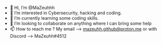 - 👋 Hi, I’m @MaZeuhhh
- 👀 I’m interested in Cybersecurity, hacking and coding.
- 🌱 I’m currently learning some coding skills.
- 💞️ I’m looking to collaborate on anything where I can bring some help
- 📫 How to reach me ? My email --> mazeuhh.github@proton.me or with Discord --> MaZeuhh#4512

<!---
MaZeuhhh/MaZeuhhh is a ✨ special ✨ repository because its `README.md` (this file) appears on your GitHub profile.
You can click the Preview link to take a look at your changes.
--->
